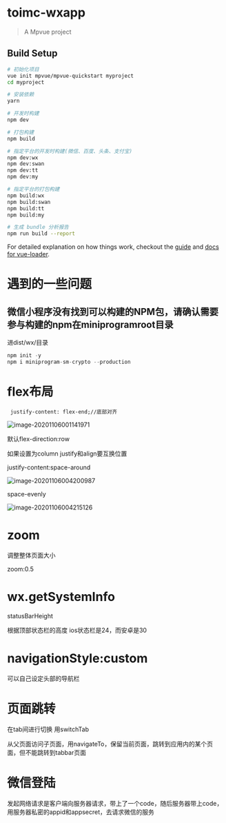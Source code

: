 # toimc-wxapp

> A Mpvue project

## Build Setup

``` bash
# 初始化项目
vue init mpvue/mpvue-quickstart myproject
cd myproject

# 安装依赖
yarn

# 开发时构建
npm dev

# 打包构建
npm build

# 指定平台的开发时构建(微信、百度、头条、支付宝)
npm dev:wx
npm dev:swan
npm dev:tt
npm dev:my

# 指定平台的打包构建
npm build:wx
npm build:swan
npm build:tt
npm build:my

# 生成 bundle 分析报告
npm run build --report
```

For detailed explanation on how things work, checkout the [guide](http://vuejs-templates.github.io/webpack/) and [docs for vue-loader](http://vuejs.github.io/vue-loader).



# 遇到的一些问题

## 微信小程序没有找到可以构建的NPM包，请确认需要参与构建的npm在miniprogramroot目录

进dist/wx/目录

```c
npm init -y
npm i miniprogram-sm-crypto --production
```



# flex布局

```
 justify-content: flex-end;//底部对齐
```

![image-20201106001141971](G:\miniProgram\WeChatProjects\firstApp\toimc-wxapp\README.assets\image-20201106001141971.png)

默认flex-direction:row

如果设置为column justify和align要互换位置



justify-content:space-around

![image-20201106004200987](G:\miniProgram\WeChatProjects\firstApp\toimc-wxapp\README.assets\image-20201106004200987.png)

space-evenly

![image-20201106004215126](G:\miniProgram\WeChatProjects\firstApp\toimc-wxapp\README.assets\image-20201106004215126.png)



# zoom

调整整体页面大小

zoom:0.5

# wx.getSystemInfo

statusBarHeight

根据顶部状态栏的高度 ios状态栏是24，而安卓是30



# navigationStyle:custom

可以自己设定头部的导航栏

# 页面跳转

在tab间进行切换 用switchTab

从父页面访问子页面，用navigateTo，保留当前页面，跳转到应用内的某个页面，但不能跳转到tabbar页面

# 微信登陆

发起网络请求是客户端向服务器请求，带上了一个code，随后服务器带上code，用服务器私密的appid和appsecret，去请求微信的服务